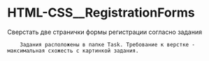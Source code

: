 # HTML-CSS__RegistrationForms
Сверстать две странички формы регистрации согласно задания


        Задания расположены в папке Task. Требование к верстке - максимальная схожесть с картинкой задания.